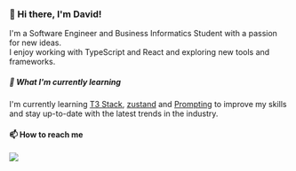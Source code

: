 
### 👋 Hi there, I'm David!

I'm a Software Engineer and Business Informatics Student with a passion for new ideas.<br/>
I enjoy working with TypeScript and React and exploring new tools and frameworks.

##### 🌱 What I'm currently learning

I'm currently learning [T3 Stack](https://create.t3.gg/), [zustand](https://github.com/pmndrs/zustand) and [Prompting](https://learnprompting.org/) to improve my skills and stay up-to-date with the latest trends in the industry.

#### 📫 How to reach me
<a href="https://de.linkedin.com/in/david-ruitter">
  <img src="https://img.shields.io/badge/LinkedIn-blue?logo=linkedin&logoColor=white&style=for-the-badge"/>
</a>




<!--
**davidruitter/davidruitter** is a ✨ _special_ ✨ repository because its `README.md` (this file) appears on your GitHub profile.

Here are some ideas to get you started:

- 🔭 I’m currently working on ...
- 🌱 I’m currently learning ...
- 👯 I’m looking to collaborate on ...
- 🤔 I’m looking for help with ...
- 💬 Ask me about ...
- 📫 How to reach me: ...
- 😄 Pronouns: ...
- ⚡ Fun fact: ...
-->
